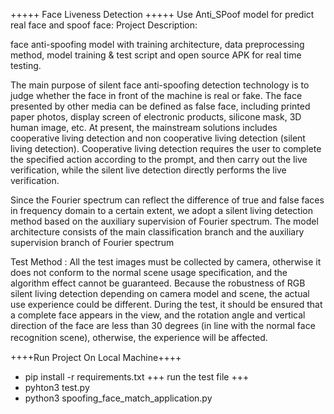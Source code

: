 +++++ Face Liveness Detection +++++ 
Use Anti_SPoof model for predict real face and spoof face:
Project Description:


face anti-spoofing model with training architecture, data preprocessing method, model training & test script and open source APK for real time testing.

The main purpose of silent face anti-spoofing detection technology is to judge whether the face in front of the machine is real or fake. The face presented by other media can be defined as false face, including printed paper photos, display screen of electronic products, silicone mask, 3D human image, etc. At present, the mainstream solutions includes cooperative living detection and non cooperative living detection (silent living detection). Cooperative living detection requires the user to complete the specified action according to the prompt, and then carry out the live verification, while the silent live detection directly performs the live verification.

Since the Fourier spectrum can reflect the difference of true and false faces in frequency domain to a certain extent, we adopt a silent living detection method based on the auxiliary supervision of Fourier spectrum. The model architecture consists of the main classification branch and the auxiliary supervision branch of Fourier spectrum



Test Method :
All the test images must be collected by camera, otherwise it does not conform to the normal scene usage specification, and the algorithm effect cannot be guaranteed.
Because the robustness of RGB silent living detection depending on camera model and scene, the actual use experience could be different.
During the test, it should be ensured that a complete face appears in the view, and the rotation angle and vertical direction of the face are less than 30 degrees (in line with the normal face recognition scene), otherwise, the experience will be affected.　



++++Run Project On Local Machine++++
- pip install -r requirements.txt 
+++ run the test file +++
- pyhton3 test.py
- python3 spoofing_face_match_application.py
